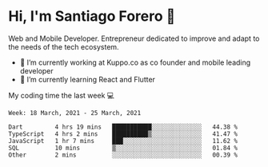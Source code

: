# Hi, I'm Santiago Forero 👋
Web and Mobile Developer. Entrepreneur dedicated to improve and adapt to the needs of the tech ecosystem.

- 🔭 I’m currently working at Kuppo.co as co founder and mobile leading developer
- 🌱 I’m currently learning React and Flutter

My coding time the last week 💻
<!--START_SECTION:waka-->
```text
Week: 18 March, 2021 - 25 March, 2021

Dart         4 hrs 19 mins   ███████████░░░░░░░░░░░░░░   44.38 % 
TypeScript   4 hrs 2 mins    ██████████▒░░░░░░░░░░░░░░   41.47 % 
JavaScript   1 hr 7 mins     ███░░░░░░░░░░░░░░░░░░░░░░   11.62 % 
SQL          10 mins         ▒░░░░░░░░░░░░░░░░░░░░░░░░   01.84 % 
Other        2 mins          ░░░░░░░░░░░░░░░░░░░░░░░░░   00.39 % 
```
<!--END_SECTION:waka-->
